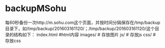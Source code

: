 # backupMSohu
每60秒备份一次http://m.sohu.com这个页面，并按时间分隔保存在/tmp/backup目录下，如/tmp/backup/201603161120/；/tmp/backup/201603161120/这个目录的结构如下： index.html  #html内容 images/  # 存放图片 js/  # 存放js css/  # 存放css
